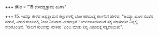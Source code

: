 +++
title = "15 ಕೇಳಿದಶ್ವತ್ಥಾಮ ಕಿಡಿಗಳ"

+++
15. ಇದನ್ನು ಕೇಳಿದ  ಅಶ್ವತ್ಥಾಮನ ಕಣ್ಣುಗಳಲ್ಲಿ ಬೆಂಕಿ ಕರೆಯುತ್ತ ಕರ್ಣನಿಗೆ ಹೇಳಿದ: "ಅಯ್ಯಾ ಖೂಳ ಸೂತನ ಮಗನೆ, ವೀರರ ಗುಂಪಿನಲ್ಲಿ ನೀನು ನಿಜವಾದ ವೀರನಲ್ಲವೆ ! ಕೀಳುಜಾತಿಯವರಿಗೆ ತಕ್ಕ ಮಾತುಗಳು ನಿನ್ನಲ್ಲಿ ಸೇರಿಕೊಂಡಿವೆ. 'ನಾಲಗೆ ಕುಲವನ್ನು ಹೇಳಿತು' ಎಂಬ ಮಾತು ನಿನ್ನ ವಿಷಯಕ್ಕೆ ಸತ್ಯವಾಯಿತು".